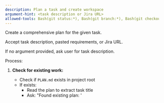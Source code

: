 ```yaml
---
description: Plan a task and create workspace
argument-hint: <task description or Jira URL>
allowed-tools: Bash(git status:*), Bash(git branch:*), Bash(git checkout:*), Bash(git symbolic-ref:*), Read, Write, Glob, Grep, TodoWrite
---
```


Create a comprehensive plan for the given task.

Accept task description, pasted requirements, or Jira URL.

If no argument provided, ask user for task description.

Process:

1. **Check for existing work:**
   - Check if `PLAN.md` exists in project root
   - If exists:
     * Read the plan to extract task title
     * Ask: "Found existing plan: '<title>'. Resume? (y/n/fresh)"
     * If yes: Skip to step 7 (resume mode)
     * If fresh: Ask for confirmation to overwrite, then continue
     * If no: Exit
   - If no PLAN.md exists: Continue to next step

2. **Check current state:**
   - Run `git status` to see current branch and uncommitted changes
   - If uncommitted changes exist, warn user

3. **Parse input and fetch Jira details (if applicable):**
   - If input contains Jira URL (e.g., https://jira.company.com/browse/ENG-555):
     * Extract ticket ID (e.g., ENG-555)
     * Use Atlassian MCP to fetch ticket details if available
     * Extract: title, description, acceptance criteria, status
     * Store ticket ID for branch naming
   - Otherwise: use input as task description directly

4. **Understand the task:**
   - Analyze the task description (from Jira or direct input)
   - Identify the goal and key requirements
   - Ask clarifying questions if needed

5. **Generate plan (in memory):**
   - Create comprehensive plan with structure:
     * Task title
     * Jira ticket link (if from Jira)
     * Goal (what we're trying to achieve)
     * Approach (high-level strategy)
     * Files to modify/create
     * Implementation steps (numbered, actionable) - will be converted to TDD format if requested
     * Considerations (performance, breaking changes, security, edge cases)
     * Testing strategy

6. **Present plan to user:**
   - Display the full plan
   - Show it formatted as it would appear in PLAN.md

7. **Ask what to create (or resume existing work):**

   **If resuming (from step 1):**
   - Display existing PLAN.md
   - Check for existing todos in session
   - Identify incomplete tasks (pending or in_progress)
   - Show summary: "X completed, Y remaining"
   - Find first incomplete todo and mark as in_progress
   - Ask: "Continue with: '<next task>'? (y/n)"

   **If creating new (normal flow):**
   - "Use TDD approach? (y/n)"
     * If yes: restructure implementation steps with Red-Green-Refactor cycle
     * Each step becomes: Write test → Implement (make test pass) → Refactor
   - "Save this plan to PLAN.md? (y/n)"
     * If TDD mode: include TDD sub-steps in the plan
   - "Create new branch? (y/n)"
     * If yes: suggest branch name using ticket ID if available (e.g., `feature/ENG-555-user-auth`)
     * Get user confirmation, create with `git checkout -b <name>`
   - "Create todo tasks? (y/n)"
     * If yes: use TodoWrite with implementation steps
     * If TDD mode: create sub-tasks for each step (write test, implement, refactor)
   - "Start working on first step? (y/n)"
     * If yes: mark first todo as in_progress

Requirements:
- Use backticks for code references in PLAN.md
- Keep steps actionable and clear
- Consider project patterns and conventions from CLAUDE.md
- If user says yes to starting, mark first todo as in_progress

TDD Mode Formatting:
- When TDD is enabled, structure each implementation step as:
  ```
  1. Add user authentication
     - [ ] Write failing test for `authenticate_user`
     - [ ] Implement `authenticate_user` (minimal code to pass)
     - [ ] Refactor if needed
  ```
- In TodoWrite, create separate tasks for test/implement/refactor
- Use imperative language: "Write test for X", "Implement X", "Refactor X"
